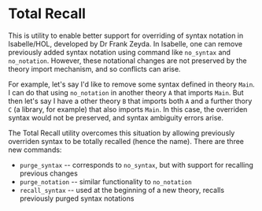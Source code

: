 # Total Recall
This is utility to enable better support for overriding of syntax notation in Isabelle/HOL, developed by Dr Frank Zeyda. In Isabelle, one can remove previously added syntax notation using command like `no_syntax` and `no_notation`. However, these notational changes are not preserved by the theory import mechanism, and so conflicts can arise. 

For example, let's say I'd like to remove some syntax defined in theory `Main`. I can do that using `no_notation` in another theory `A` that imports `Main`. But then let's say I have a other theory `B` that imports both `A` and a further thory `C` (a library, for example) that also imports `Main`. In this case, the overriden syntax would not be preserved, and syntax ambiguity errors arise.

The Total Recall utility overcomes this situation by allowing previously overriden syntax to be totally recalled (hence the name). There are three new commands:

* `purge_syntax` -- corresponds to `no_syntax`, but with support for recalling previous changes
* `purge_notation` -- similar functionality to `no_notation`
* `recall_syntax` -- used at the beginning of a new theory, recalls previously purged syntax notations
